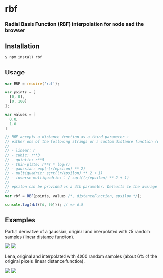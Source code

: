rbf
===
### Radial Basis Function (RBF) interpolation for node and the browser

Installation
------------

```bash
$ npm install rbf
```

Usage
-----

```javascript
var RBF = require('rbf');

var points = [
  [0, 0],
  [0, 100]
];

var values = [
  0.0,
  1.0
]

// RBF accepts a distance function as a third parameter :
// either one of the following strings or a custom distance function (defaults to 'linear').
//
// - linear: r
// - cubic: r**3
// - quintic: r**5
// - thin-plate: r**2 * log(r)
// - gaussian: exp(-(r/epsilon) ** 2)
// - multiquadric: sqrt((r/epsilon) ** 2 + 1)
// - inverse-multiquadric: 1 / sqrt((r/epsilon) ** 2 + 1)
//
// epsilon can be provided as a 4th parameter. Defaults to the average euclidean distance between points.
//
var rbf = RBF(points, values /*, distanceFunction, epsilon */);

console.log(rbf([0, 50])); // => 0.5
```

Examples
--------

Partial derivative of a gaussian, original and interpolated with 25 random samples (linear distance function).

<img src="http://i.imgur.com/kBrRSRS.png"/>
<img src="http://i.imgur.com/WTDIDjC.png"/>

Lena, original and interpolated with 4000 random samples (about 6% of the original pixels, linear distance function).

<img src="http://i.imgur.com/I3vxACQ.png"/>
<img src="http://i.imgur.com/zLeoJlJ.png"/>
